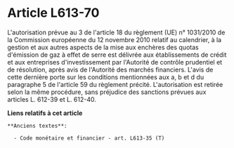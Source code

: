 # Article L613-70

L'autorisation prévue au 3 de l'article 18 du règlement (UE) n° 1031/2010 de la Commission européenne du 12 novembre 2010
relatif au calendrier, à la gestion et aux autres aspects de la mise aux enchères des quotas d'émission de gaz à effet de
serre est délivrée aux établissements de crédit et aux entreprises d'investissement par l'Autorité de contrôle prudentiel et
de résolution, après avis de l'Autorité des marchés financiers. L'avis de cette dernière porte sur les conditions mentionnées
aux a, b et d du paragraphe 5 de l'article 59 du règlement précité. L'autorisation est retirée selon la même procédure, sans
préjudice des sanctions prévues aux articles L. 612-39 et L. 612-40.

**Liens relatifs à cet article**

	**Anciens textes**:

	  - Code monétaire et financier - art. L613-35 (T)
